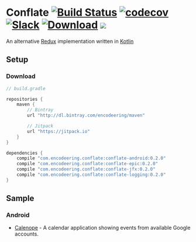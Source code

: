 # Conflate [![Build Status](https://travis-ci.org/encodeering/conflate.svg?branch=master)](https://travis-ci.org/encodeering/conflate) [![codecov](https://codecov.io/gh/encodeering/conflate/branch/master/graph/badge.svg)](https://codecov.io/gh/encodeering/conflate) [![Slack](https://img.shields.io/badge/Slack-conflate-orange.svg)](https://encodeering.slack.com/messages/conflate) [![Download](https://api.bintray.com/packages/encodeering/maven/conflate/images/download.svg)](https://bintray.com/encodeering/maven/conflate/_latestVersion) [![](https://jitpack.io/v/com.encodeering/conflate.svg)](https://jitpack.io/#com.encodeering/conflate)

An alternative [Redux](http://redux.js.org/) implementation written in [Kotlin](https://kotlinlang.org/)

## Setup

### Download

``` gradle
// build.gradle

repositories {
    maven {
        // Bintray
        url "http://dl.bintray.com/encodeering/maven"

        // Jitpack
        url "https://jitpack.io"
    }
}

dependencies {
    compile "com.encodeering.conflate:conflate-android:0.2.0"
    compile "com.encodeering.conflate:conflate-epic:0.2.0"
    compile "com.encodeering.conflate:conflate-jfx:0.2.0"
    compile "com.encodeering.conflate:conflate-logging:0.2.0"
}
```

## Sample

### Android

* [Calenope](https://github.com/synyx/calenope) - A calendar application showing events from available Google accounts. 